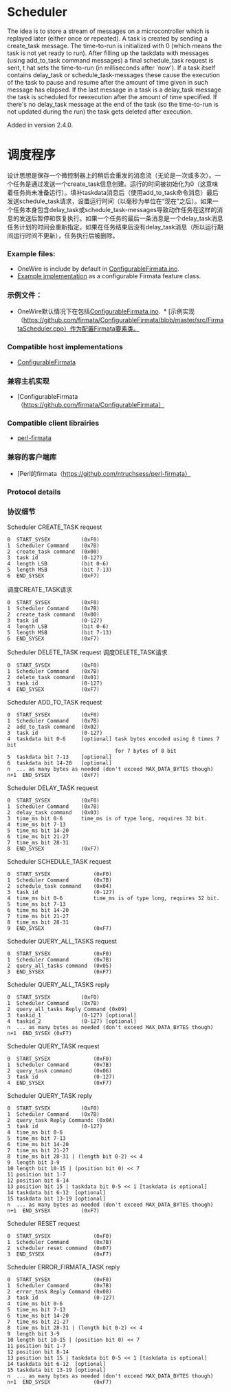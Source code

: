 Scheduler
===

The idea is to store a stream of messages on a microcontroller which is replayed later (either once or repeated). 
A task is created by sending a create_task message. 
The time-to-run is initialized with 0 (which means the task is not yet ready to run). 
After filling up the taskdata with messages (using add_to_task command messages) a final schedule_task request is sent, t
hat sets the time-to-run (in milliseconds after 'now'). 
If a task itself contains delay_task or schedule_task-messages these cause the execution of the task to pause and resume after the amount of time given in such message has elapsed. If the last message in a task is a delay_task message the task is scheduled for reexecution after the amount of time specified. If there's no delay_task message at the end of the task (so the time-to-run is not updated during the run) the task gets deleted after execution.

Added in version 2.4.0.

调度程序
===
设计思想是保存一个微控制器上的稍后会重发的消息流（无论是一次或多次）。一个任务是通过发送一个create_task信息创建。运行的时间被初始化为0（这意味着任务尚未准备运行）。填补taskdata消息后（使用add_to_task命令消息）最后发送schedule_task请求，设置运行时间（以毫秒为单位在“现在”之后）。如果一个任务本身包含delay_task或schedule_task-messages导致动作任务在这样的消息的发送后暂停和恢复执行。如果一个任务的最后一条消息是一个delay_task消息任务计划的时间会重新指定。如果在任务结束后没有delay_task消息（所以运行期间运行时间不更新），任务执行后被删除。

### Example files: 
 * OneWire is include by default in [ConfigurableFirmata.ino](https://github.com/firmata/ConfigurableFirmata/blob/master/examples/ConfigurableFirmata/ConfigurableFirmata.ino). 
 * [Example implementation](https://github.com/firmata/ConfigurableFirmata/blob/master/src/FirmataScheduler.cpp) as a configurable Firmata feature class.
### 示例文件：
* OneWire默认情况下在包括[ConfigurableFirmata.ino](https://github.com/firmata/ConfigurableFirmata/blob/master/examples/ConfigurableFirmata/ConfigurableFirmata.ino).
 * [示例实现（https://github.com/firmata/ConfigurableFirmata/blob/master/src/FirmataScheduler.cpp）作为配置Firmata要素类。

### Compatible host implementations
* [ConfigurableFirmata](https://github.com/firmata/ConfigurableFirmata)

### 兼容主机实现
* [ConfigurableFirmata（https://github.com/firmata/ConfigurableFirmata）

### Compatible client librairies
* [perl-firmata](https://github.com/ntruchsess/perl-firmata)

### 兼容的客户端库
* [Perl的firmata（https://github.com/ntruchsess/perl-firmata）

### Protocol details
### 协议细节

Scheduler CREATE_TASK request

```
0  START_SYSEX          (0xF0)
1  Scheduler Command    (0x7B)
2  create_task command  (0x00)
3  task id              (0-127)
4  length LSB           (bit 0-6)
5  length MSB           (bit 7-13)
6  END_SYSEX            (0xF7)
```
调度CREATE_TASK请求
```
0  START_SYSEX          (0xF0)
1  Scheduler Command    (0x7B)
2  create_task command  (0x00)
3  task id              (0-127)
4  length LSB           (bit 0-6)
5  length MSB           (bit 7-13)
6  END_SYSEX            (0xF7)
```
Scheduler DELETE_TASK request
调度DELETE_TASK请求
```
0  START_SYSEX          (0xF0)
1  Scheduler Command    (0x7B)
2  delete_task command  (0x01)
3  task id              (0-127)
4  END_SYSEX            (0xF7)
```

Scheduler ADD_TO_TASK request
```
0  START_SYSEX          (0xF0)
1  Scheduler Command    (0x7B)
2  add_to_task command  (0x02)
3  task id              (0-127)
4  taskdata bit 0-6     [optional] task bytes encoded using 8 times 7 bit
                                   for 7 bytes of 8 bit
5  taskdata bit 7-13    [optional]
6  taskdata bit 14-20   [optional]
n  ... as many bytes as needed (don't exceed MAX_DATA_BYTES though)
n+1  END_SYSEX          (0xF7)
```

Scheduler DELAY_TASK request
```
0  START_SYSEX          (0xF0)
1  Scheduler Command    (0x7B)
2  delay_task command   (0x03)
3  time_ms bit 0-6      time_ms is of type long, requires 32 bit.
4  time_ms bit 7-13
5  time_ms bit 14-20
6  time_ms bit 21-27
7  time_ms bit 28-31
8  END_SYSEX            (0xF7)
```

Scheduler SCHEDULE_TASK request
```
0  START_SYSEX              (0xF0)
1  Scheduler Command        (0x7B)
2  schedule_task command    (0x04)
3  task id                  (0-127)
4  time_ms bit 0-6          time_ms is of type long, requires 32 bit.
5  time_ms bit 7-13
6  time_ms bit 14-20
7  time_ms bit 21-27
8  time_ms bit 28-31
9  END_SYSEX                (0xF7)
```

Scheduler QUERY_ALL_TASKS request
```
0  START_SYSEX              (0xF0)
1  Scheduler Command        (0x7B)
2  query_all_tasks command  (0x05)
3  END_SYSEX                (0xF7)
```

Scheduler QUERY_ALL_TASKS reply
```
0  START_SYSEX          (0xF0)
1  Scheduler Command    (0x7B)
2  query_all_tasks Reply Command (0x09)
3  taskid_1             (0-127) [optional]
4  taskid_2             (0-127) [optional]
n  ... as many bytes as needed (don't exceed MAX_DATA_BYTES though)
n+1  END_SYSEX (0xF7)
```

Scheduler QUERY_TASK request
```
0  START_SYSEX              (0xF0)
1  Scheduler Command        (0x7B)
2  query_task command       (0x06)
3  task id                  (0-127)
4  END_SYSEX                (0xF7)
```

Scheduler QUERY_TASK reply
```
0  START_SYSEX          (0xF0)
1  Scheduler Command    (0x7B)
2  query_task Reply Commandc (0x0A)
3  task id              (0-127)
4  time_ms bit 0-6
5  time_ms bit 7-13
6  time_ms bit 14-20
7  time_ms bit 21-27
8  time_ms bit 28-31 | (length bit 0-2) << 4
9  length bit 3-9
10 length bit 10-15 | (position bit 0) << 7
11 position bit 1-7
12 position bit 8-14
13 position bit 15 | taskdata bit 0-5 << 1 [taskdata is optional]
14 taskdata bit 6-12  [optional]
15 taskdata bit 13-19 [optional]
n  ... as many bytes as needed (don't exceed MAX_DATA_BYTES though)
n+1  END_SYSEX          (0xF7)
```

Scheduler RESET request
```
0  START_SYSEX              (0xF0)
1  Scheduler Command        (0x7B)
2  scheduler reset command  (0x07)
3  END_SYSEX                (0xF7)
```

Scheduler ERROR_FIRMATA_TASK reply
```
0  START_SYSEX              (0xF0)
1  Scheduler Command        (0x7B)
2  error_task Reply Command (0x08)
3  task id                  (0-127)
4  time_ms bit 0-6
5  time_ms bit 7-13
6  time_ms bit 14-20
7  time_ms bit 21-27
8  time_ms bit 28-31 | (length bit 0-2) << 4
9  length bit 3-9
10 length bit 10-15 | (position bit 0) << 7
11 position bit 1-7
12 position bit 8-14
13 position bit 15 | taskdata bit 0-5 << 1 [taskdata is optional]
14 taskdata bit 6-12  [optional]
15 taskdata bit 13-19 [optional]
n  ... as many bytes as needed (don't exceed MAX_DATA_BYTES though)
n+1  END_SYSEX              (0xF7)
```
